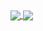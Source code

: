 <a href="https://github.com/darmawan06/">
  <img align="center" src="https://github-readme-stats.vercel.app/api?username=darmawan06&show_icons=true&theme=vue-dark"/>
</a>

<a style="margin-left:0px" href="https://github.com/darmawan06/">
  <img align="center" src="https://github-readme-stats.vercel.app/api/top-langs/?username=darmawan06&layout=compact&&theme=vue-dark" />
</a>
